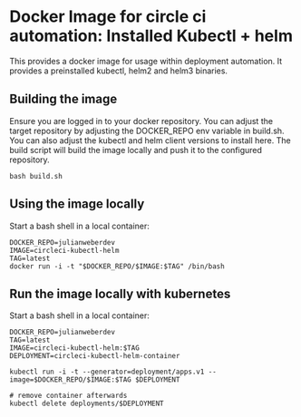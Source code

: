 # Docker Image for circle ci automation: Installed Kubectl + helm
This provides a docker image for usage within deployment automation.
It provides a preinstalled kubectl, helm2 and helm3 binaries.

## Building the image
Ensure you are logged in to your docker repository.
You can adjust the target repository by adjusting the DOCKER_REPO env variable in build.sh.
You can also adjust the kubectl and helm client versions to install here.
The build script will build the image locally and push it to the configured repository.

```
bash build.sh
```

## Using the image locally
Start a bash shell in a local container:

```
DOCKER_REPO=julianweberdev
IMAGE=circleci-kubectl-helm
TAG=latest
docker run -i -t "$DOCKER_REPO/$IMAGE:$TAG" /bin/bash
```

## Run the image locally with kubernetes
Start a bash shell in a local container:

```
DOCKER_REPO=julianweberdev
TAG=latest
IMAGE=circleci-kubectl-helm:$TAG
DEPLOYMENT=circleci-kubectl-helm-container

kubectl run -i -t --generator=deployment/apps.v1 --image=$DOCKER_REPO/$IMAGE:$TAG $DEPLOYMENT

# remove container afterwards
kubectl delete deployments/$DEPLOYMENT
```
